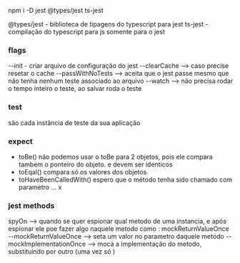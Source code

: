 npm i -D jest @types/jest ts-jest

@types/jest - biblioteca de tipagens do typescript para jest
ts-jest - compilação do typescript para js somente para o jest

### flags
--init - criar arquivo de configuração do jest
--clearCache --> caso precise resetar o cache 
--passWithNoTests --> aceita que o jest passe mesmo que não tenha nenhum teste associado ao arquivo 
--watch -->  não precisa rodar o tempo inteiro o teste, ao salvar roda o teste
### test
são cada instância de teste da sua aplicação 

### expect 

* toBe() não podemos usar o toBe para 2 objetos, pois ele compara tambem o ponteiro do  objeto. e devem ser identicos 
* toEqal() compara só os valores dos objetos 
* toHaveBeenCalledWith() espero que o método tenha sido chamado  com parametro ... x 
### jest methods
spyOn --> quando se quer espionar qual metodo de uma instancia, e após espionar ele poe fazer algo naquele metodo como : mockReturnValueOnce
  --mockReturnValueOnce --> seta um valor no parametro daquele metodo 
  --mockImplementationOnce --> moca a implementação do metodo, substituindo por outro (uma vez só )